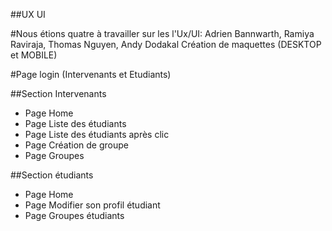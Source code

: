 ##UX UI 

#Nous étions quatre à travailler sur les l'Ux/UI: Adrien Bannwarth, Ramiya Raviraja, Thomas Nguyen, Andy Dodakal
Création de maquettes (DESKTOP et MOBILE)


#Page login (Intervenants et Etudiants)

##Section Intervenants
- Page Home
- Page Liste des étudiants
- Page Liste des étudiants après clic
- Page Création de groupe
- Page Groupes

##Section étudiants
- Page Home
- Page Modifier son profil étudiant
- Page Groupes étudiants